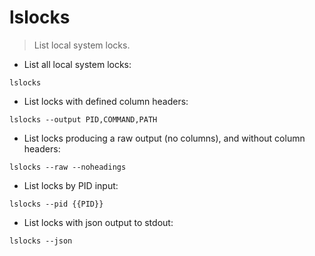 # lslocks

> List local system locks.

- List all local system locks:

`lslocks`

- List locks with defined column headers:

`lslocks --output PID,COMMAND,PATH`

- List locks producing a raw output (no columns), and without column headers:

`lslocks --raw --noheadings`

- List locks by PID input:

`lslocks --pid {{PID}}`

- List locks with json output to stdout:

`lslocks --json`
